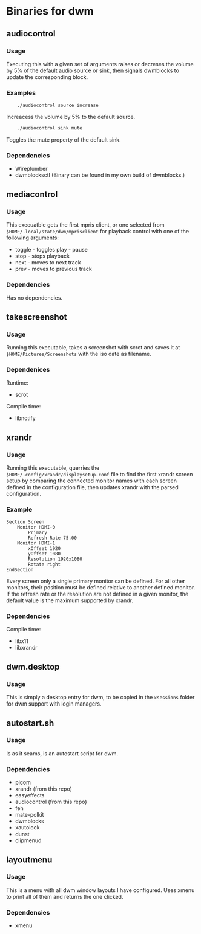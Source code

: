 # Binaries for dwm

## audiocontrol

### Usage

Executing this with a given set of arguments raises or decreses the volume by 5%
of the default audio source or sink, then signals dwmblocks to update the corresponding block.

### Examples

``` bash
	./audiocontrol source increase

```
Increacess the volume by 5% to the default source.

``` bash
	./audiocontrol sink mute

```
Toggles the mute property of the default sink.

### Dependencies

- Wireplumber
- dwmblocksctl (Binary can be found in my own build of dwmblocks.)

## mediacontrol

### Usage

This execuatble gets the first mpris client, or one selected from `$HOME/.local/state/dwm/mprisclient` for playback control
with one of the following arguments:
- toggle - toggles play - pause
- stop - stops playback
- next - moves to next track
- prev - moves to previous track

### Dependencies

Has no dependencies.

## takescreenshot

### Usage

Running this executable, takes a screenshot with scrot and saves it at `$HOME/Pictures/Screenshots` with the iso date as filename.

### Dependenices
Runtime:
- scrot

Compile time:
- libnotify

## xrandr

### Usage

Running this executable, querries the `$HOME/.config/xrandr/displaysetup.conf` file to find the first xrandr screen setup by comparing the
connected monitor names with each screen defined in the configuration file, then updates xrandr with the parsed configuration.

### Example

```
Section Screen
	Monitor HDMI-0
		Primary
		Refresh Rate 75.00
	Monitor HDMI-1
		xOffset 1920
		yOffset 1080
		Resolution 1920x1080
		Rotate right
EndSection

```
Every screen only a single primary monitor can be defined. For all other monitors, their position must be defined relative to another defined monitor.
If the refresh rate or the resolution are not defined in a given monitor, the default value is the maximum supported by xrandr.

### Dependencies

Compile time:

- libx11
- libxrandr

## dwm.desktop

### Usage 

This is simply a desktop entry for dwm, to be copied in the `xsessions` folder for dwm support with login managers.

## autostart.sh

### Usage

Is as it seams, is an autostart script for dwm.

### Dependencies

- picom
- xrandr (from this repo)
- easyeffects
- audiocontrol (from this repo)
- feh
- mate-polkit
- dwmblocks
- xautolock
- dunst
- clipmenud

## layoutmenu

### Usage

This is a menu with all dwm window layouts I have configured. Uses xmenu to print all of them and returns the one clicked.

### Dependencies

- xmenu